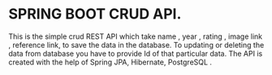 # SPRING BOOT CRUD API.

This is the simple crud REST API which take name , year , rating , image link , reference link, to save the data in the database. To updating or deleting the data from database you have to provide Id of that particular data. The API is created with the help of Spring JPA, Hibernate, PostgreSQL .
